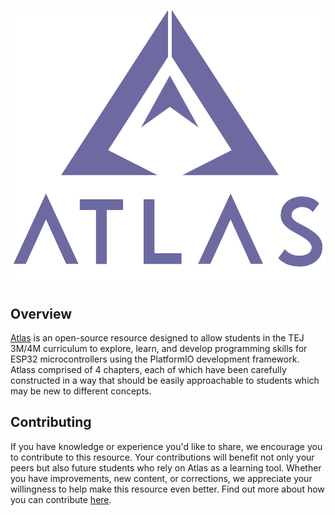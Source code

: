<p style={{ textAlign: 'center' }}>
  <img 
    src="static/img/atlas_banner.png" 
    alt="Atlas Banner" 
    style={{ 
      width: '60%', 
      maxWidth: '60%', 
      height: 'auto' 
    }} 
  />
</p>

## Overview

[Atlas](https://slynyr.github.io/Atlas/) is an open-source resource designed to allow students in the TEJ 3M/4M curriculum to explore, learn, and develop programming skills for ESP32 microcontrollers using the PlatformIO development framework. Atlass comprised of 4 chapters, each of which have been carefully constructed in a way that should be easily approachable to students which may be new to different concepts.

## Contributing

If you have knowledge or experience you'd like to share, we encourage you to contribute to this resource. Your contributions will benefit not only your peers but also future students who rely on Atlas as a learning tool. Whether you have improvements, new content, or corrections, we appreciate your willingness to help make this resource even better. Find out more about how you can contribute [here](https://slynyr.github.io/Atlas/docs/ATLAS/Contributing). 